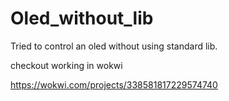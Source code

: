 # Oled_without_lib

Tried to control an oled without using standard lib.

checkout working in wokwi

https://wokwi.com/projects/338581817229574740
